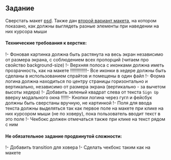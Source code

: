 ## Задание

Сверстать макет [psd](Journey.psd). Также дан [второй вариант макета](Journey_Hover.psd), на котором показано, как должны выглядеть разные элементы при наведении на них курсора мыши 

#### Технические требования к верстке:
!- Фоновая картинка должна быть растянута на весь экран независимо от размера экрана, с соблюдением всех пропорций (читаем про свойство background-size)
!- Верхняя полоса с иконками должна иметь прозрачность, как на макете
!!!!!!!!!!!!!- Все иконки в хедере должны быть сделаны в использованием спрайтов и помещены в один файл
!- Форма логина должна находиться по центру страницы горизонтально и вертикально, независимо от размера экрана (вертикально - за вычетом высоты хедера)
!- Добавить зеленый квадрат слева от текста `Sign Up` вверху модального окна
!!!!!!- Кнопки логина через гугл и фейсбук должны быть сверстаны вручную, не картинкой
!- Поля для ввода текста должны выделяться так как первое поле на макете при клике на них курсором мыши (не по ховеру), пока пользователь вводит текст в это поле
!- Чекбокс должен отмечаться также при клике на текст рядом с ним

#### Не обязательное задание продвинутой сложности:
!- Добавить transition для ховера
!- Сделать чекбокс таким как на макете
